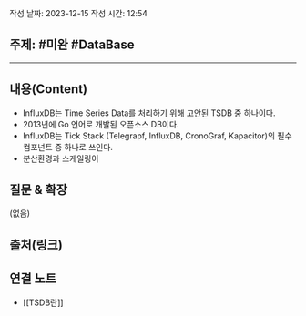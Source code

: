 작성 날짜: 2023-12-15
작성 시간: 12:54

## 주제: #미완 #DataBase

----
## 내용(Content)

- InfluxDB는 Time Series Data를 처리하기 위해 고안된 TSDB 중 하나이다. 
- 2013년에 Go 언어로 개발된 오픈소스 DB이다. 
- InfluxDB는 Tick Stack (Telegrapf, InfluxDB, CronoGraf, Kapacitor)의 필수 컴포넌트 중 하나로 쓰인다. 
- 분산환경과 스케일링이


## 질문 & 확장

(없음)

## 출처(링크)


## 연결 노트
- [[TSDB란]]









